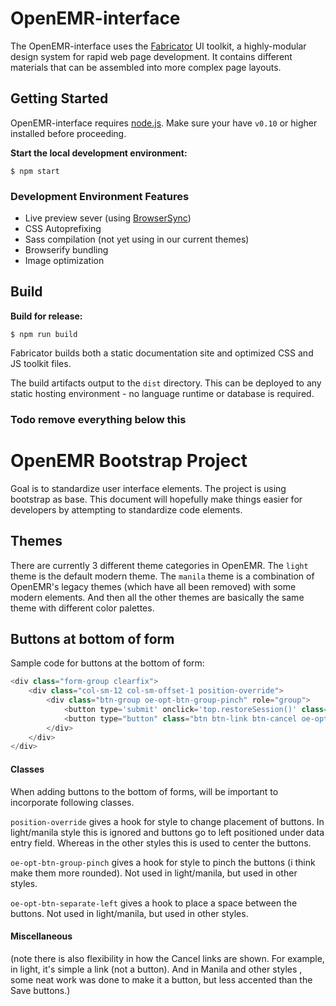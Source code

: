 # OpenEMR-interface

The OpenEMR-interface uses the [Fabricator](http://fbrctr.github.io/) UI toolkit, a highly-modular design system for rapid web page development. It contains different materials that can be assembled into more complex page layouts.

## Getting Started

OpenEMR-interface requires [node.js](http://nodejs.org). Make sure your have `v0.10` or higher installed before proceeding.

**Start the local development environment:**

```
$ npm start
```

### Development Environment Features

- Live preview sever (using [BrowserSync](http://www.browsersync.io/))
- CSS Autoprefixing
- Sass compilation (not yet using in our current themes)
- Browserify bundling
- Image optimization

## Build

**Build for release:**

```
$ npm run build
```

Fabricator builds both a static documentation site and optimized CSS and JS toolkit files.

The build artifacts output to the `dist` directory. This can be deployed to any static hosting environment - no language runtime or database is required.

### Todo remove everything below this

OpenEMR Bootstrap Project
=====
Goal is to standardize user interface elements. The project is using bootstrap as base. This document will hopefully
make things easier for developers by attempting to standardize code elements.

Themes
-----
There are currently 3 different theme categories in OpenEMR. The `light` theme is the default modern theme. The `manila`
theme is a combination of OpenEMR's legacy themes (which have all been removed) with some modern elements. And then all
the other themes are basically the same theme with different color palettes.

Buttons at bottom of form
-----
Sample code for buttons at the bottom of form:

```php
<div class="form-group clearfix">
    <div class="col-sm-12 col-sm-offset-1 position-override">
        <div class="btn-group oe-opt-btn-group-pinch" role="group">
            <button type='submit' onclick='top.restoreSession()' class="btn btn-default btn-save"><?php echo xlt('Save'); ?></button>
            <button type="button" class="btn btn-link btn-cancel oe-opt-btn-separate-left" onclick="top.restoreSession(); location.href='<?php echo "$rootdir/patient_file/encounter/$returnurl";?>';"><?php echo xlt('Cancel');?></button>
        </div>
    </div>
</div>
```
#### Classes
When adding buttons to the bottom of forms, will be important to incorporate following classes.

`position-override` gives a hook for style to change placement of buttons. In light/manila style this is ignored and buttons go to left positioned under data entry field. Whereas in the other styles this is used to center the buttons.

`oe-opt-btn-group-pinch` gives a hook for style to pinch the buttons (i think make them more rounded). Not used in light/manila, but used in other styles.

`oe-opt-btn-separate-left` gives a hook to place a space between the buttons. Not used in light/manila, but used in other styles.

#### Miscellaneous

(note there is also flexibility in how the Cancel links are shown. For example, in light, it's simple a link (not a button). And in Manila and other styles , some neat work was done to make it a button, but less accented than the Save buttons.)
